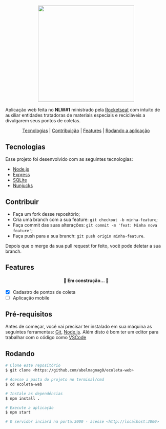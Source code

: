 <h3 align="center"><img width="300px" src="https://i.imgur.com/thB3TEi.png"> </h3>

Aplicação web feita no <strong>NLW#1</strong> ministrado pela [Rocketseat](https://rocketseat.com.br/) com intuito de auxiliar entidades tratadoras de materiais especiais e recicláveis a divulgarem seus pontos de coletas.

<p align="center"> 
 <a href="#tecnologias">Tecnologias</a> | 
 <a href="#contribuir">Contribuição</a> | 
 <a href="#features">Features</a> |  
 <a href="#rodando">Rodando a aplicação</a>
</p>

## Tecnologias
Esse projeto foi desenvolvido com as seguintes tecnologias:

- [Node.js](https://nodejs.org/en/)
- [Express](https://expressjs.com/pt-br/)
- [SQLite](https://www.sqlite.org/index.html)
- [Nunjucks](https://mozilla.github.io/nunjucks/)

## Contribuir

- Faça um fork desse repositório;
- Cria uma branch com a sua feature: `git checkout -b minha-feature`;
- Faça commit das suas alterações: `git commit -m 'feat: Minha nova feature'`;
- Faça push para a sua branch: `git push origin minha-feature`.

Depois que o merge da sua pull request for feito, você pode deletar a sua branch.

## Features

<h4 align="center"> 
	🚧  Em construção...  🚧
</h4>

- [x] Cadastro de pontos de coleta
- [ ] Aplicação mobile

## Pré-requisitos

Antes de começar, você vai precisar ter instalado em sua máquina as seguintes ferramentas:
[Git](https://git-scm.com), [Node.js](https://nodejs.org/en/). 
Além disto é bom ter um editor para trabalhar com o código como [VSCode](https://code.visualstudio.com/)

##  Rodando

```bash
# Clone este repositório
$ git clone <https://github.com/abelmagnag0/ecoleta-web>

# Acesse a pasta do projeto no terminal/cmd
$ cd ecoleta-web

# Instale as dependências
$ npm install .

# Execute a aplicação
$ npm start

# O servidor inciará na porta:3000 - acesse <http://localhost:3000>
```
